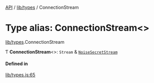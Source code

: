 [API](../README.md) / [lib/types](../modules/lib_types.md) / ConnectionStream

# Type alias: ConnectionStream<\>

[lib/types](../modules/lib_types.md).ConnectionStream

Ƭ **ConnectionStream**<\>: `Stream` & [`NoiseSecretStream`](../interfaces/lib_types.NoiseSecretStream.md)

#### Defined in

[lib/types.js:65](https://github.com/digidem/mapeo-core-next/blob/8584770/lib/types.js#L65)
